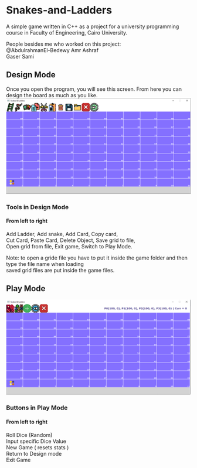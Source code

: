 # Snakes-and-Ladders
A simple game written in C++ as a project for a university programming course
in Faculty of Engineering, Cairo University.  
  
People besides me who worked on this project:  
@AbdulrahmanEl-Bedewy
Amr Ashraf  
Gaser Sami   

## Design Mode  
Once you open the program, you will see this screen. From here you can design the board as much as you like.   
![s1](https://github.com/FahdSeddik/Snakes-and-Ladders/blob/main/DesignMode.png)

  


### Tools in Design Mode
#### From left to right  
Add Ladder,   Add snake,   Add Card,   Copy card,  
Cut Card,   Paste Card,   Delete Object,   Save grid to file,  
Open grid from file,   Exit game,   Switch to Play Mode.  

Note: to open a gride file you have to put it inside the game folder and then type the file name when loading  
saved grid files are put inside the game files.

## Play Mode
![s1](https://github.com/FahdSeddik/Snakes-and-Ladders/blob/main/PlayMode.png)
### Buttons in Play Mode
#### From left to right  
Roll Dice (Random)  
Input specific Dice Value  
New Game ( resets stats )  
Return to Design mode  
Exit Game  
